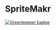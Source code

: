 # SpriteMakr

[![Greenkeeper badge](https://badges.greenkeeper.io/FullScreenShenanigans/SpriteMakr.svg)](https://greenkeeper.io/)
